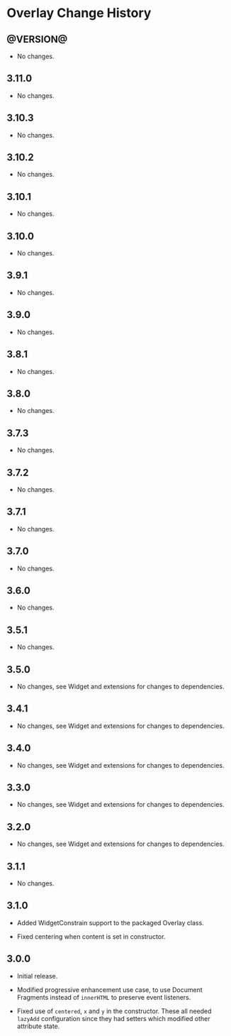 Overlay Change History
======================

@VERSION@
------

* No changes.

3.11.0
------

* No changes.

3.10.3
------

* No changes.

3.10.2
------

* No changes.

3.10.1
------

* No changes.

3.10.0
------

* No changes.

3.9.1
-----

* No changes.

3.9.0
-----

* No changes.

3.8.1
-----

* No changes.

3.8.0
-----

  * No changes.

3.7.3
-----

  * No changes.

3.7.2
-----

  * No changes.

3.7.1
-----

  * No changes.

3.7.0
-----

  * No changes.

3.6.0
-----

  * No changes.

3.5.1
-----

  * No changes.

3.5.0
-----

  * No changes, see Widget and extensions for changes to dependencies.

3.4.1
-----

  * No changes, see Widget and extensions for changes to dependencies.

3.4.0
-----

  * No changes, see Widget and extensions for changes to dependencies.

3.3.0
-----

  * No changes, see Widget and extensions for changes to dependencies.

3.2.0
-----

  * No changes, see Widget and extensions for changes to dependencies.

3.1.1
-----

  * No changes.

3.1.0
-----

  * Added WidgetConstrain support to the packaged Overlay class.

  * Fixed centering when content is set in constructor.

3.0.0
-----

  * Initial release.

  * Modified progressive enhancement use case, to use Document Fragments instead
    of `innerHTML` to preserve event listeners.

  * Fixed use of `centered`, `x` and `y` in the constructor. These all needed
    `lazyAdd` configuration since they had setters which modified other
    attribute state.
